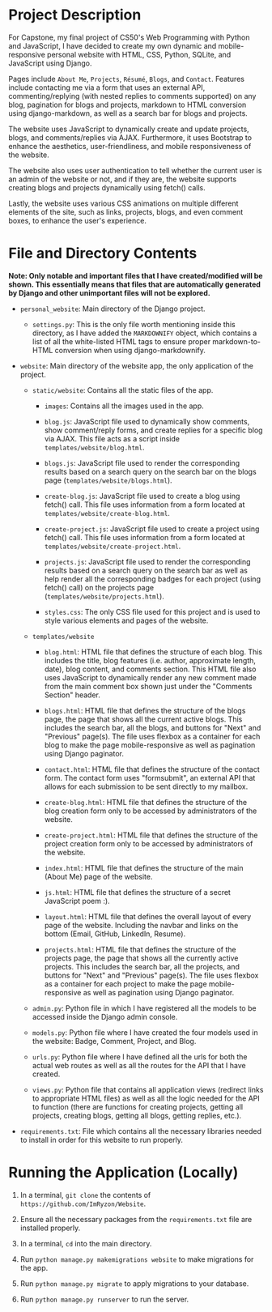 # Project Description

For Capstone, my final project of CS50's Web Programming with Python and JavaScript, I have decided to create my own dynamic and mobile-responsive personal website with HTML, CSS, Python, SQLite, and JavaScript using Django. 

Pages include ```About Me```, ```Projects```, ```Résumé```, ```Blogs```, and ```Contact```. Features include contacting me via a form that uses an external API, commenting/replying (with nested replies to comments supported) on any blog, pagination for blogs and projects, markdown to HTML conversion using django-markdown, as well as a search bar for blogs and projects.

The website uses JavaScript to dynamically create and update projects, blogs, and comments/replies via AJAX. Furthermore, it uses Bootstrap to enhance the aesthetics, user-friendliness, and mobile responsiveness of the website.

The website also uses user authentication to tell whether the current user is an admin of the website or not, and if they are, the website supports creating blogs and projects dynamically using fetch() calls.

Lastly, the website uses various CSS animations on multiple different elements of the site, such as links, projects, blogs, and even comment boxes, to enhance the user's experience.

# File and Directory Contents

**Note: Only notable and important files that I have created/modified will be shown. This essentially means that files that are automatically generated by Django and other unimportant files will not be explored.**

- ```personal_website```: Main directory of the Django project.

    - ```settings.py```: This is the only file worth mentioning inside this directory, as I have added the ```MARKDOWNIFY``` object, which contains a list of all the white-listed HTML tags to ensure proper markdown-to-HTML conversion when using django-markdownify.

- ```website```: Main directory of the website app, the only application of the project.

    - ```static/website```: Contains all the static files of the app.

        - ```images```: Contains all the images used in the app.

        - ```blog.js```: JavaScript file used to dynamically show comments, show comment/reply forms, and create replies for a specific blog via AJAX. This file acts as a script inside ```templates/website/blog.html```.

        - ```blogs.js```: JavaScript file used to render the corresponding results based on a search query on the search bar on the blogs page (```templates/website/blogs.html```).

        - ```create-blog.js```: JavaScript file used to create a blog using fetch() call. This file uses information from a form located at ```templates/website/create-blog.html```.

        - ```create-project.js```: JavaScript file used to create a project using fetch() call. This file uses information from a form located at ```templates/website/create-project.html```.

        - ```projects.js```: JavaScript file used to render the corresponding results based on a search query on the search bar as well as help render all the corresponding badges for each project (using fetch() call) on the projects page (```templates/website/projects.html```).

        - ```styles.css```: The only CSS file used for this project and is used to style various elements and pages of the website.

    - ```templates/website```

        - ```blog.html```: HTML file that defines the structure of each blog. This includes the title, blog features (i.e. author, approximate length, date), blog content, and comments section. This HTML file also uses JavaScript to dynamically render any new comment made from the main comment box shown just under the "Comments Section" header.

        - ```blogs.html```: HTML file that defines the structure of the blogs page, the page that shows all the current active blogs. This includes the search bar, all the blogs, and buttons for "Next" and "Previous" page(s). The file uses flexbox as a container for each blog to make the page mobile-responsive as well as pagination using Django paginator.

        - ```contact.html```: HTML file that defines the structure of the contact form. The contact form uses "formsubmit", an external API that allows for each submission to be sent directly to my mailbox.

        - ```create-blog.html```: HTML file that defines the structure of the blog creation form only to be accessed by administrators of the website.

        - ```create-project.html```: HTML file that defines the structure of the project creation form only to be accessed by administrators of the website.

        - ```index.html```: HTML file that defines the structure of the main (About Me) page of the website.

        - ```js.html```: HTML file that defines the structure of a secret JavaScript poem :).

        - ```layout.html```: HTML file that defines the overall layout of every page of the website. Including the navbar and links on the bottom (Email, GitHub, LinkedIn, Resume).

        - ```projects.html```: HTML file that defines the structure of the projects page, the page that shows all the currently active projects. This includes the search bar, all the projects, and buttons for "Next" and "Previous" page(s). The file uses flexbox as a container for each project to make the page mobile-responsive as well as pagination using Django paginator.

    - ```admin.py```: Python file in which I have registered all the models to be accessed inside the Django admin console.

    - ```models.py```: Python file where I have created the four models used in the website: Badge, Comment, Project, and Blog.

    - ```urls.py```: Python file where I have defined all the urls for both the actual web routes as well as all the routes for the API that I have created.

    - ```views.py```: Python file that contains all application views (redirect links to appropriate HTML files) as well as all the logic needed for the API to function (there are functions for creating projects, getting all projects, creating blogs, getting all blogs, getting replies, etc.).

- ```requirements.txt```: File which contains all the necessary libraries needed to install in order for this website to run properly.

# Running the Application (Locally)

1. In a terminal, ```git clone``` the contents of ```https://github.com/ImRyzon/Website```.

2. Ensure all the necessary packages from the ```requirements.txt``` file are installed properly.

3. In a terminal, ```cd``` into the main directory.

4. Run ```python manage.py makemigrations website``` to make migrations for the app.

5. Run ```python manage.py migrate``` to apply migrations to your database.

6. Run ```python manage.py runserver``` to run the server.
